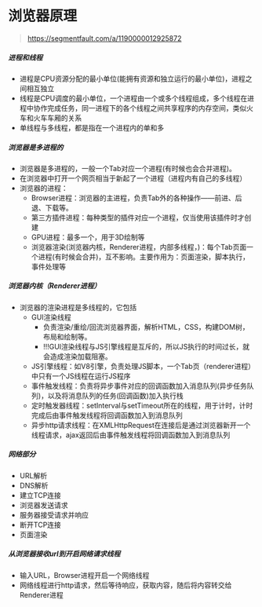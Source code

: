 # 浏览器原理
> https://segmentfault.com/a/1190000012925872

##### 进程和线程
- 进程是CPU资源分配的最小单位(能拥有资源和独立运行的最小单位)，进程之间相互独立
- 线程是CPU调度的最小单位，一个进程由一个或多个线程组成，多个线程在进程中协作完成任务，同一进程下的各个线程之间共享程序的内存空间，类似火车和火车车厢的关系
- 单线程与多线程，都是指在一个进程内的单和多

##### 浏览器是多进程的
- 浏览器是多进程的，一般一个Tab对应一个进程(有时候也会合并进程)。
- 在浏览器中打开一个网页相当于新起了一个进程（进程内有自己的多线程）
- 浏览器的进程：
  - Browser进程：浏览器的主进程，负责Tab外的各种操作——前进、后退、下载等。
  - 第三方插件进程：每种类型的插件对应一个进程，仅当使用该插件时才创建
  - GPU进程：最多一个，用于3D绘制等
  - 浏览器渲染(浏览器内核，Renderer进程，内部多线程，)：每个Tab页面一个进程(有时候会合并)，互不影响。主要作用为：页面渲染，脚本执行，事件处理等

##### 浏览器内核（Renderer进程）
- 浏览器的渲染进程是多线程的，它包括
  - GUI渲染线程
    - 负责渲染/重绘/回流浏览器界面，解析HTML，CSS，构建DOM树，布局和绘制等。
    - !!!GUI渲染线程与JS引擎线程是互斥的，所以JS执行的时间过长，就会造成渲染加载阻塞。
  - JS引擎线程：如V8引擎，负责处理JS脚本，一个Tab页（renderer进程）中只有一个JS线程在运行JS程序
  - 事件触发线程：负责将异步事件对应的回调函数加入消息队列(异步任务队列)，以及将消息队列的任务(回调函数)加入执行栈
  - 定时触发器线程：setInterval与setTimeout所在的线程，用于计时，计时完成后由事件触发线程将回调函数加入到消息队列
  - 异步http请求线程：在XMLHttpRequest在连接后是通过浏览器新开一个线程请求，ajax返回后由事件触发线程将回调函数加入到消息队列

##### 网络部分
- URL解析
- DNS解析
- 建立TCP连接
- 浏览器发送请求
- 服务器接受请求并响应
- 断开TCP连接
- 页面渲染

##### 从浏览器接收url到开启网络请求线程
- 输入URL，Browser进程开启一个网络线程
- 网络线程进行http请求，然后等待响应，获取内容，随后将内容转交给Renderer进程

